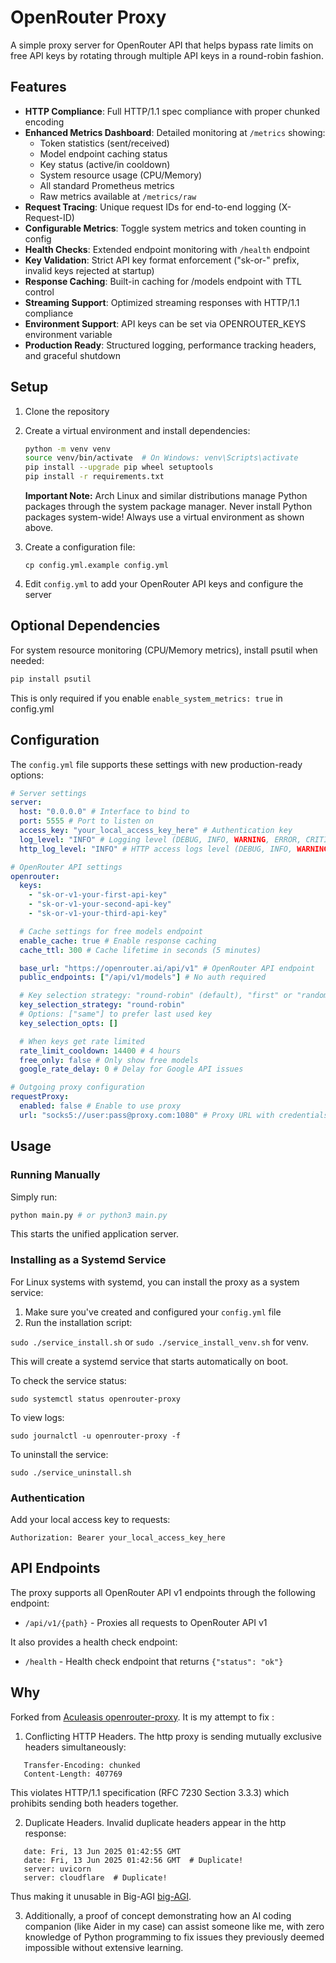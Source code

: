 # OpenRouter Proxy

A simple proxy server for OpenRouter API that helps bypass rate limits on free API keys
by rotating through multiple API keys in a round-robin fashion.

## Features

- **HTTP Compliance**: Full HTTP/1.1 spec compliance with proper chunked encoding
- **Enhanced Metrics Dashboard**: Detailed monitoring at `/metrics` showing:
  - Token statistics (sent/received)
  - Model endpoint caching status
  - Key status (active/in cooldown)
  - System resource usage (CPU/Memory)
  - All standard Prometheus metrics
  - Raw metrics available at `/metrics/raw`
- **Request Tracing**: Unique request IDs for end-to-end logging (X-Request-ID)
- **Configurable Metrics**: Toggle system metrics and token counting in config
- **Health Checks**: Extended endpoint monitoring with `/health` endpoint
- **Key Validation**: Strict API key format enforcement ("sk-or-" prefix, invalid keys rejected at startup)
- **Response Caching**: Built-in caching for /models endpoint with TTL control
- **Streaming Support**: Optimized streaming responses with HTTP/1.1 compliance
- **Environment Support**: API keys can be set via OPENROUTER_KEYS environment variable
- **Production Ready**: Structured logging, performance tracking headers, and graceful shutdown

## Setup

1. Clone the repository
2. Create a virtual environment and install dependencies:

   ```bash
   python -m venv venv
   source venv/bin/activate  # On Windows: venv\Scripts\activate
   pip install --upgrade pip wheel setuptools
   pip install -r requirements.txt
   ```

   **Important Note:** Arch Linux and similar distributions manage Python packages through the system package manager. Never install Python packages system-wide! Always use a virtual environment as shown above.

3. Create a configuration file:
   ```
   cp config.yml.example config.yml
   ```
4. Edit `config.yml` to add your OpenRouter API keys and configure the server

## Optional Dependencies

For system resource monitoring (CPU/Memory metrics), install psutil when needed:

```bash
pip install psutil
```

This is only required if you enable `enable_system_metrics: true` in config.yml

## Configuration

The `config.yml` file supports these settings with new production-ready options:

```yaml
# Server settings
server:
  host: "0.0.0.0" # Interface to bind to
  port: 5555 # Port to listen on
  access_key: "your_local_access_key_here" # Authentication key
  log_level: "INFO" # Logging level (DEBUG, INFO, WARNING, ERROR, CRITICAL)
  http_log_level: "INFO" # HTTP access logs level (DEBUG, INFO, WARNING, ERROR, CRITICAL)

# OpenRouter API settings
openrouter:
  keys:
    - "sk-or-v1-your-first-api-key"
    - "sk-or-v1-your-second-api-key"
    - "sk-or-v1-your-third-api-key"

  # Cache settings for free models endpoint
  enable_cache: true # Enable response caching
  cache_ttl: 300 # Cache lifetime in seconds (5 minutes)

  base_url: "https://openrouter.ai/api/v1" # OpenRouter API endpoint
  public_endpoints: ["/api/v1/models"] # No auth required

  # Key selection strategy: "round-robin" (default), "first" or "random".
  key_selection_strategy: "round-robin"
  # Options: ["same"] to prefer last used key
  key_selection_opts: []

  # When keys get rate limited
  rate_limit_cooldown: 14400 # 4 hours
  free_only: false # Only show free models
  google_rate_delay: 0 # Delay for Google API issues

# Outgoing proxy configuration
requestProxy:
  enabled: false # Enable to use proxy
  url: "socks5://user:pass@proxy.com:1080" # Proxy URL with credentials
```

## Usage

### Running Manually

Simply run:

```bash
python main.py # or python3 main.py
```

This starts the unified application server.

### Installing as a Systemd Service

For Linux systems with systemd, you can install the proxy as a system service:

1. Make sure you've created and configured your `config.yml` file
2. Run the installation script:

`sudo ./service_install.sh` or `sudo ./service_install_venv.sh` for venv.

This will create a systemd service that starts automatically on boot.

To check the service status:

```
sudo systemctl status openrouter-proxy
```

To view logs:

```
sudo journalctl -u openrouter-proxy -f
```

To uninstall the service:

```
sudo ./service_uninstall.sh
```

### Authentication

Add your local access key to requests:

```
Authorization: Bearer your_local_access_key_here
```

## API Endpoints

The proxy supports all OpenRouter API v1 endpoints through the following endpoint:

- `/api/v1/{path}` - Proxies all requests to OpenRouter API v1

It also provides a health check endpoint:

- `/health` - Health check endpoint that returns `{"status": "ok"}`

## Why

Forked from [Aculeasis openrouter-proxy](https://github.com/Aculeasis/openrouter-proxy). It is my attempt to fix :

1. Conflicting HTTP Headers.
   The http proxy is sending mutually exclusive headers simultaneously:

```
   Transfer-Encoding: chunked
   Content-Length: 407769
```

This violates HTTP/1.1 specification (RFC 7230 Section 3.3.3) which prohibits sending both headers together.

2. Duplicate Headers.
   Invalid duplicate headers appear in the http response:

```
   date: Fri, 13 Jun 2025 01:42:55 GMT
   date: Fri, 13 Jun 2025 01:42:56 GMT  # Duplicate!
   server: uvicorn
   server: cloudflare  # Duplicate!
```

Thus making it unusable in Big-AGI [big-AGI](https://github.com/enricoros/big-AGI).

3. Additionally, a proof of concept demonstrating how an AI coding companion (like Aider in my case) can assist someone like me, with zero knowledge of Python programming to fix issues they previously deemed impossible without extensive learning.

